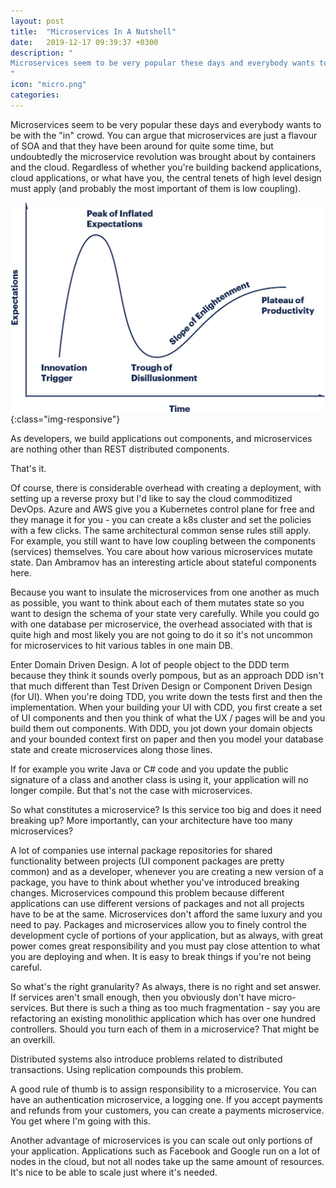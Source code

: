 ```yaml
---
layout: post
title:  "Microservices In A Nutshell"
date:   2019-12-17 09:39:37 +0300
description: "
Microservices seem to be very popular these days and everybody wants to be with the in crowd. You can argue that microservices are just a flavour of SOA and that they have been around for quite some time, but undoubtedly the microservice revolution was brought about by containers and the cloud. Regardless of whether you're building backend applications, cloud applications, or what have you, the central tenets of high level design must apply (and probably the most important of them is low coupling). 
"
icon: "micro.png"
categories:
---
```

Microservices seem to be very popular these days and everybody wants to be with the "in" crowd. You can argue that microservices are just a flavour of SOA and that they have been around for quite some time, but undoubtedly the microservice revolution was brought about by containers and the cloud. Regardless of whether you're building backend applications, cloud applications, or what have you, the central tenets of high level design must apply (and probably the most important of them is low coupling). 

![image-title-here](/images/hype2.jpg){:class="img-responsive"}

As developers, we build applications out components, and microservices are nothing other than REST distributed components. 

That's it. 

Of course, there is considerable overhead with creating a deployment, with setting up a reverse proxy but I'd like to say the cloud commoditized DevOps. Azure and AWS give you a Kubernetes control plane for free and they manage it for you - you can create a k8s cluster and set the policies with a few clicks. The same architectural common sense rules still apply. For example, you still want to have low coupling between the components (services) themselves. You care about how various microservices mutate state. Dan Ambramov has an interesting article about stateful components here.

Because you want to insulate the microservices from one another as much as possible, you want to think about each of them mutates state so you want to design the schema of your state very carefully. While you could go with one database per microservice, the overhead associated with that is quite high and most likely you are not going to do it so it's not uncommon for microservices to hit various tables in one main DB.

Enter Domain Driven Design. A lot of people object to the DDD term because they think it sounds overly pompous, but as an approach DDD isn't that much different than Test Driven Design or Component Driven Design (for UI). When you're doing TDD, you write down the tests first and then the implementation. When your building your UI with CDD, you first create a set of UI components and then you think of what the UX / pages will be and you build them out components. With DDD, you jot down your domain objects and your bounded context first on paper and then you model your database state and create microservices along those lines. 

If for example you write Java or C# code and you update the public signature of a class and another class is using it, your application will no longer compile. But that's not the case with microservices.

So what constitutes a microservice? Is this service too big and does it need breaking up? More importantly, can your architecture have too many microservices?

A lot of companies use internal package repositories for shared functionality between projects (UI component packages are pretty common) and as a developer, whenever you are creating a new version of a package, you have to think about whether you've introduced breaking changes. Microservices compound this problem because different applications can use different versions of packages and not all projects have to be at the same. Microservices don't afford the same luxury and you need to pay. Packages and microservices allow you to finely control the development cycle of portions of your application, but as always, with great power comes great responsibility and you must pay close attention to what you are deploying and when. It is easy to break things if you're not being careful. 

So what's the right granularity? As always, there is no right and set answer. If services aren't small enough, then you obviously don't have micro-services. But there is such a thing as too much fragmentation - say you are refactoring an existing monolithic application which has over one hundred controllers. Should you turn each of them in a microservice? That might be an overkill.

Distributed systems also introduce problems related to distributed transactions. Using replication compounds this problem. 

A good rule of thumb is to assign responsibility to a microservice. You can have an authentication microservice, a logging one. If you accept payments and refunds from your customers, you can create a payments microservice. You get where I'm going with this. 

Another advantage of microservices is you can scale out only portions of your application. Applications such as Facebook and Google run on a lot of nodes in the cloud, but not all nodes take up the same amount of resources. It's nice to be able to scale just where it's needed.  

